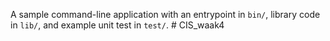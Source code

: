 A sample command-line application with an entrypoint in `bin/`, library code
in `lib/`, and example unit test in `test/`.
#   C I S _ w a a k 4  
 